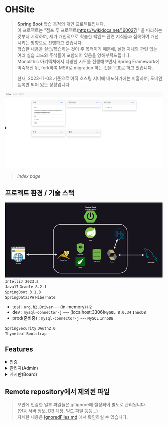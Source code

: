 # OHSite
>**Spring Boot** 학습 목적의 개인 프로젝트입니다.  
> 이 프로젝트는 "점프 투 프로젝트(https://wikidocs.net/160027)" 을 따라하는 것부터 시작하여, 제가 개인적으로 학습한 백엔드 관련 지식들과 접목하여 개선 시키는 방향으로 진행하고 있습니다.  
> 학습한 내용을 실습/복습하는 것이 주 목적이기 때문에, 실행 자체와 관련 없는 여러 실습 코드와 주석들이 포함되어 있음을 양해부탁드립니다.  
> Monolithic 아키텍처에서 다양한 시도를 진행해보면서 Spring Framework에 익숙해진 뒤, fork하여 MSA로 migration 하는 것을 목표로 하고 있습니다.    
> 
>  현재, 2023-11-03 기준으로 아직 호스팅 서버에 배포하기에는 미흡하여, 도메인 등록만 되어 있는 상황입니다.
> 
![indexPage.png](documents%2Fimages%2FindexPage.png)
>_index page_





## 프로젝트 환경 / 기술 스택

![architecture_brief.png](documents%2Fimages%2Farchitecture_brief.png)
`IntelliJ 2023.2`  
`Java17` `Gradle 8.2.1`  
`SpringBoot 3.1.3`  
`SpringDataJPA` `Hibernate` 
* test : `org.h2.Driver`--- (in-memory) `H2`  
* dev : `mysql-connector-j` --- (localhost:3306)`MySQL 8.0.34` `InnoDB`  
* prod(준비중) : `mysql-connector-j` --- `MySQL` `InnoDB`  

`SpringSecurity` `OAuth2.0`   
`Thymeleaf` `Bootstrap`


## Features

<details>
  <summary>인증</summary>

</details>

<details>
  <summary>관리자(Admin)</summary>

[상세 페이지](documents%2Fadmin%2Fintroduction.md)  

Spring Security와 연동되는 관리자 기능입니다.


</details>


<details>
  <summary>게시판(Board)</summary>

</details>

## Remote repository에서 제외된 파일
> 보안에 민감한 일부 파일들은 gitignore에 설정되어 별도로 관리됩니다.  
> (연동 서버 정보, DB 계정, 빌드 파일 등등...)  
> 자세한 내용은 [IgnoredFiles.md](documents%2FIgnoredFiles.md) 에서 확인하실 수 있습니다.








